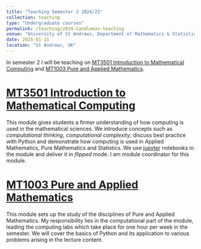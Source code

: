 ```yaml
---
title: "Teaching Semester 2 2024/25"
collection: teaching
type: "Undergraduate courses"
permalink: /teaching/2024-Candlemas-teaching
venue: "University of St Andrews, Department of Mathematics & Statistics"
date: 2025-01-15
location: "St Andrews, UK"
---
```


In semester 2 I will be teaching on [MT3501 Introduction to Mathematical Computing](https://www.st-andrews.ac.uk/subjects/modules/catalogue/?code=MT3510&academic_year=2024/5) and [MT1003 Pure and Applied Mathematics](https://www.st-andrews.ac.uk/subjects/modules/catalogue/?code=MT1003&academic_year=2024/5).


[MT3501 Introduction to Mathematical Computing](https://www.st-andrews.ac.uk/subjects/modules/catalogue/?code=MT3510&academic_year=2024/5)
======
This module gives students a firmer understanding of how computing is used in the mathematical sciences. We introduce concepts such as *computational thinking*, *computational complexity*, discuss best practice with Python and demonstrate how computing is used in Applied Mathematics, Pure Mathematics and Statistics. We use [jupyter](https://jupyter.org/) notebooks in the module and deliver it in *flipped* mode. I am module coordinator for this module.

[MT1003 Pure and Applied Mathematics](https://www.st-andrews.ac.uk/subjects/modules/catalogue/?code=MT1003&academic_year=2024/5)
======
This module sets up the study of the disciplines of Pure and Applied Mathematics. My responsibility lies in the computational part of the module, leading the computing labs which take place for one hour per week in the semester. We will cover the basics of Python and its application to various problems arising in the lecture content. 

